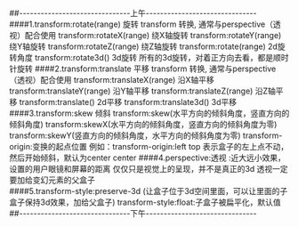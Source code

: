 ##-------------------------------上午-------------------------------  
####1.transform:rotate(range) 旋转
      transform 转换, 通常与perspective（透视）配合使用
      transform:rotateX(range) 绕X轴旋转
      transform:rotateY(range) 绕Y轴旋转
      transform:rotateZ(range) 绕Z轴旋转
      transform:rotate(range)  2d旋转角度
      transform:rotate3d()     3d旋转 
	  所有的3d旋转，对着正方向去看，都是顺时针旋转
####2.transform:translate    平移 
      transform 转换, 通常与perspective（透视）配合使用
      transform:translateX(range) 沿X轴平移
      transform:translateY(range) 沿Y轴平移
      transform:translateZ(range) 沿Z轴平移
      transform:translate()       2d平移
      transform:translate3d()     3d平移 
####3.transform:skew         倾斜 
      transform:skew(水平方向的倾斜角度，竖直方向的倾斜角度)
      transform:skewX(水平方向的倾斜角度，竖直方向的倾斜角度为零)
      transform:skewY(竖直方向的倾斜角度，水平方向的倾斜角度为零)
      transform-origin:变换的起点位置
      例如：transform-origin:left top 表示盒子的左上点不动，然后开始倾斜，默认为center center 
####4.perspective:透视 :近大远小效果，设置的用户眼镜和屏幕的距离
	 仅仅只是视觉上的呈现，并不是真正的3d 
	 透视一定要加给变幻元素的父盒子  
####5.transform-style:preserve-3d (让盒子位于3d空间里面，可以让里面的子盒子保持3d效果，加给父盒子) 
	  transform-style:float:子盒子被扁平化，默认值
##-------------------------------下午------------------------------- 

####